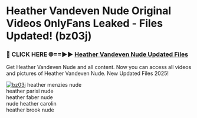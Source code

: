 # Heather Vandeven Nude Original Videos 0nlyFans Leaked - Files Updated! (bz03j)

<h3>🔴 CLICK HERE 🌐==►► <a href="https://tinyurl.com/yrmya6cz" rel="nofollow">Heather Vandeven Nude Updated Files</a></h3>

Get Heather Vandeven Nude and all content. Now you can access all videos and pictures of Heather Vandeven Nude. New Updated Files 2025!

[![bz03j](https://i.imgur.com/FMdXYCs.gif)](https://tinyurl.com/yrmya6cz)
heather menzies nude<br>
heather parisi nude<br>
heather faber nude<br>
nude heather carolin<br>
heather brook nude